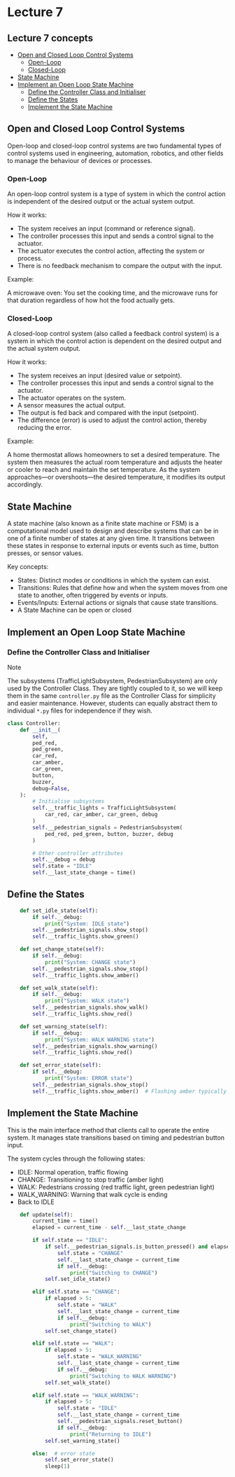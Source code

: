 # Lecture 7

## Lecture 7 concepts

- [Open and Closed Loop Control Systems](#open-and-closed-loop-control-systems)
  - [Open-Loop](#open-loop)
  - [Closed-Loop](#closed-loop)
- [State Machine](#state-machine)
- [Implement an Open Loop State Machine](#implement-an-open-loop-state-machine)
  - [Define the Controller Class and Initialiser](#define-the-controller-class-and-initialiser)
  - [Define the States](#define-the-states)
  - [Implement the State Machine](#implement-the-state-machine)

## Open and Closed Loop Control Systems

Open-loop and closed-loop control systems are two fundamental types of control systems used in engineering, automation, robotics, and other fields to manage the behaviour of devices or processes.

### Open-Loop

An open-loop control system is a type of system in which the control action is independent of the desired output or the actual system output.

How it works:

- The system receives an input (command or reference signal).
- The controller processes this input and sends a control signal to the actuator.
- The actuator executes the control action, affecting the system or process.
- There is no feedback mechanism to compare the output with the input.

Example:

A microwave oven: You set the cooking time, and the microwave runs for that duration regardless of how hot the food actually gets.

### Closed-Loop

A closed-loop control system (also called a feedback control system) is a system in which the control action is dependent on the desired output and the actual system output.

How it works:

- The system receives an input (desired value or setpoint).
- The controller processes this input and sends a control signal to the actuator.
- The actuator operates on the system.
- A sensor measures the actual output.
- The output is fed back and compared with the input (setpoint).
- The difference (error) is used to adjust the control action, thereby reducing the error.

Example:

A home thermostat allows homeowners to set a desired temperature. The system then measures the actual room temperature and adjusts the heater or cooler to reach and maintain the set temperature. As the system approaches—or overshoots—the desired temperature, it modifies its output accordingly.

## State Machine

A state machine (also known as a finite state machine or FSM) is a computational model used to design and describe systems that can be in one of a finite number of states at any given time. It transitions between these states in response to external inputs or events such as time, button presses, or sensor values.

Key concepts:

- States: Distinct modes or conditions in which the system can exist.
- Transitions: Rules that define how and when the system moves from one state to another, often triggered by events or inputs.
- Events/Inputs: External actions or signals that cause state transitions.
- A State Machine can be open or closed

## Implement an Open Loop State Machine

### Define the Controller Class and Initialiser

> [!Note]
> The subsystems (TrafficLightSubsystem, PedestrianSubsystem) are only used by the Controller Class. They are tightly coupled to it, so we will keep them in the same `controller.py` file as the Controller Class for simplicity and easier maintenance. However, students can equally abstract them to individual `*.py` files for independence if they wish.

```python
class Controller:
    def __init__(
        self,
        ped_red,
        ped_green,
        car_red,
        car_amber,
        car_green,
        button,
        buzzer,
        debug=False,
    ):
        # Initialise subsystems
        self.__traffic_lights = TrafficLightSubsystem(
            car_red, car_amber, car_green, debug
        )
        self.__pedestrian_signals = PedestrianSubsystem(
            ped_red, ped_green, button, buzzer, debug
        )

        # Other controller attributes
        self.__debug = debug
        self.state = "IDLE"
        self.__last_state_change = time()
```

## Define the States

```python
    def set_idle_state(self):
        if self.__debug:
            print("System: IDLE state")
        self.__pedestrian_signals.show_stop()
        self.__traffic_lights.show_green()

    def set_change_state(self):
        if self.__debug:
            print("System: CHANGE state")
        self.__pedestrian_signals.show_stop()
        self.__traffic_lights.show_amber()

    def set_walk_state(self):
        if self.__debug:
            print("System: WALK state")
        self.__pedestrian_signals.show_walk()
        self.__traffic_lights.show_red()

    def set_warning_state(self):
        if self.__debug:
            print("System: WALK WARNING state")
        self.__pedestrian_signals.show_warning()
        self.__traffic_lights.show_red()

    def set_error_state(self):
        if self.__debug:
            print("System: ERROR state")
        self.__pedestrian_signals.show_stop()
        self.__traffic_lights.show_amber()  # Flashing amber typically indicates malfunction
```

## Implement the State Machine
This is the main interface method that clients call to operate the entire system. It manages state transitions based on timing and pedestrian button input.

The system cycles through the following states:
- IDLE: Normal operation, traffic flowing
- CHANGE: Transitioning to stop traffic (amber light)
- WALK: Pedestrians crossing (red traffic light, green pedestrian light)
- WALK_WARNING: Warning that walk cycle is ending
- Back to IDLE

```python
    def update(self):
        current_time = time()
        elapsed = current_time - self.__last_state_change

        if self.state == "IDLE":
            if self.__pedestrian_signals.is_button_pressed() and elapsed > 5:
                self.state = "CHANGE"
                self.__last_state_change = current_time
                if self.__debug:
                    print("Switching to CHANGE")
            self.set_idle_state()

        elif self.state == "CHANGE":
            if elapsed > 5:
                self.state = "WALK"
                self.__last_state_change = current_time
                if self.__debug:
                    print("Switching to WALK")
            self.set_change_state()

        elif self.state == "WALK":
            if elapsed > 5:
                self.state = "WALK_WARNING"
                self.__last_state_change = current_time
                if self.__debug:
                    print("Switching to WALK WARNING")
            self.set_walk_state()

        elif self.state == "WALK_WARNING":
            if elapsed > 5:
                self.state = "IDLE"
                self.__last_state_change = current_time
                self.__pedestrian_signals.reset_button()
                if self.__debug:
                    print("Returning to IDLE")
            self.set_warning_state()

        else:  # error state
            self.set_error_state()
            sleep(1)
```
